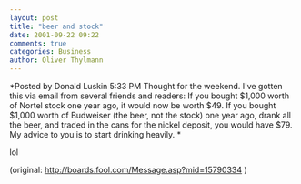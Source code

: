 ```yaml
---
layout: post
title: "beer and stock"
date: 2001-09-22 09:22
comments: true
categories: Business
author: Oliver Thylmann
---
```



*Posted by Donald Luskin 5:33 PM 
Thought for the weekend. I've gotten this via email from several friends and readers: If you bought $1,000 worth of Nortel stock one year ago, it would now be worth $49. If you bought $1,000 worth of Budweiser (the beer, not the stock) one year ago, drank all the beer, and traded in the cans for the nickel deposit, you would have $79. My advice to you is to start drinking heavily. 
*

lol

(original: http://boards.fool.com/Message.asp?mid=15790334 )


